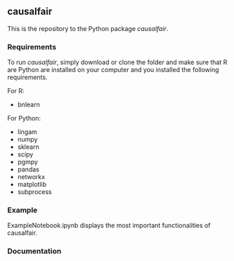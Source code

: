 ## causalfair

This is the repository to the Python package *causalfair*. 

### Requirements
To run *causalfair*, simply download or clone the folder and make sure that R are Python are installed on your computer and you installed the following requirements.

For R:
- bnlearn

For Python:
- lingam
- numpy
- sklearn
- scipy
- pgmpy
- pandas
- networkx
- matplotlib
- subprocess

### Example
ExampleNotebook.ipynb displays the most important functionalities of causalfair.

### Documentation
